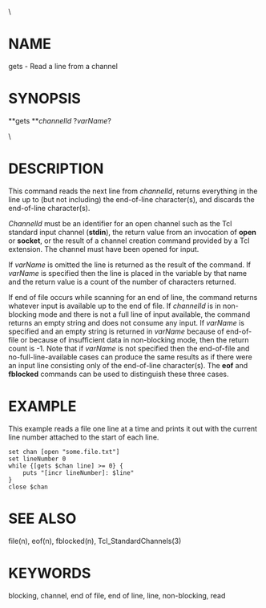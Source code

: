\

# NAME

gets - Read a line from a channel

# SYNOPSIS

**gets ***channelId* ?*varName*?

\

# DESCRIPTION

This command reads the next line from *channelId*, returns everything in
the line up to (but not including) the end-of-line character(s), and
discards the end-of-line character(s).

*ChannelId* must be an identifier for an open channel such as the Tcl
standard input channel (**stdin**), the return value from an invocation
of **open** or **socket**, or the result of a channel creation command
provided by a Tcl extension. The channel must have been opened for
input.

If *varName* is omitted the line is returned as the result of the
command. If *varName* is specified then the line is placed in the
variable by that name and the return value is a count of the number of
characters returned.

If end of file occurs while scanning for an end of line, the command
returns whatever input is available up to the end of file. If
*channelId* is in non-blocking mode and there is not a full line of
input available, the command returns an empty string and does not
consume any input. If *varName* is specified and an empty string is
returned in *varName* because of end-of-file or because of insufficient
data in non-blocking mode, then the return count is -1. Note that if
*varName* is not specified then the end-of-file and
no-full-line-available cases can produce the same results as if there
were an input line consisting only of the end-of-line character(s). The
**eof** and **fblocked** commands can be used to distinguish these three
cases.

# EXAMPLE

This example reads a file one line at a time and prints it out with the
current line number attached to the start of each line.

    set chan [open "some.file.txt"]
    set lineNumber 0
    while {[gets $chan line] >= 0} {
        puts "[incr lineNumber]: $line"
    }
    close $chan

# SEE ALSO

file(n), eof(n), fblocked(n), Tcl_StandardChannels(3)

# KEYWORDS

blocking, channel, end of file, end of line, line, non-blocking, read
